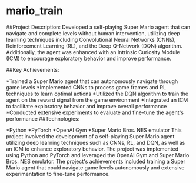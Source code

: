 # mario_train
##Project Description:
Developed a self-playing Super Mario agent that can navigate and complete levels without human intervention, utilizing deep learning techniques including Convolutional Neural Networks (CNNs), Reinforcement Learning (RL), and the Deep Q-Network (DQN) algorithm. Additionally, the agent was enhanced with an Intrinsic Curiosity Module (ICM) to encourage exploratory behavior and improve performance.

##Key Achievements:

*Trained a Super Mario agent that can autonomously navigate through game levels
*Implemented CNNs to process game frames and RL techniques to learn optimal actions
*Utilized the DQN algorithm to train the agent on the reward signal from the game environment
*Integrated an ICM to facilitate exploratory behavior and improve overall performance
*Conducted extensive experiments to evaluate and fine-tune the agent's performance
##Technologies:

*Python
*PyTorch
*OpenAI Gym
*Super Mario Bros. NES emulator
This project involved the development of a self-playing Super Mario agent utilizing deep learning techniques such as CNNs, RL, and DQN, as well as an ICM to enhance exploratory behavior. The project was implemented using Python and PyTorch and leveraged the OpenAI Gym and Super Mario Bros. NES emulator. The project's achievements included training a Super Mario agent that could navigate game levels autonomously and extensive experimentation to fine-tune performance.
